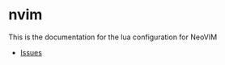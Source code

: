 # nvim

This is the documentation for the lua configuration for NeoVIM

- [Issues](https://github.com/gautada/dotfiles/issues)
